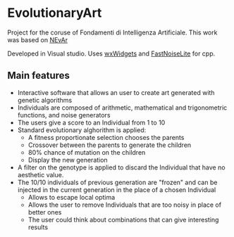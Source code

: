 # EvolutionaryArt

Project for the coruse of Fondamenti di Intelligenza Artificiale.
This work was based on [NEvAr](https://www.researchgate.net/publication/2244120_NEvAr_--_The_Assessment_of_an_Evolutionary_Art_Tool)

Developed in Visual studio. Uses [wxWidgets](https://www.wxwidgets.org/) and [FastNoiseLite](https://github.com/Auburn/FastNoiseLite) for cpp.

## Main features

- Interactive software that allows an user to create art generated with genetic algorithms
- Individuals are composed of arithmetic, mathematical and trigonometric functions, and noise generators
- The users give a score to an Individual from 1 to 10
- Standard evolutionary alghorithm is applied:
    - A fitness proportionate selection chooses the parents
    - Crossover between the parents to generate the children
    - 80% chance of mutation on the children
    - Display the new generation
- A filter on the genotype is applied to discard the Individual that have no aesthetic value.
- The 10/10 individuals of previous generation are "frozen" and can be injected in the current generation in the place of a chosen Individual
    - Allows to escape local optima
    - Allows the user to remove Individuals that are too noisy in place of better ones
    - The user could think about combinations that can give interesting results